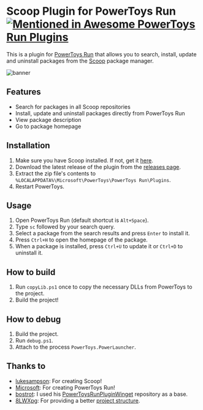 # Scoop Plugin for PowerToys Run [![Mentioned in Awesome PowerToys Run Plugins](https://awesome.re/mentioned-badge.svg)](https://github.com/hlaueriksson/awesome-powertoys-run-plugins)

This is a plugin for [PowerToys Run](https://github.com/microsoft/PowerToys/wiki/PowerToys-Run-Overview) that allows you to search, install, update and uninstall packages from the [Scoop](https://scoop.sh/) package manager.

![banner](https://github.com/Quriz/PowerToysRunScoop/assets/75581292/4b76a285-aff2-4515-adab-9ed4ab37fa13)

## Features

- Search for packages in all Scoop repositories
- Install, update and uninstall packages directly from PowerToys Run
- View package description
- Go to package homepage

## Installation

1. Make sure you have Scoop installed. If not, get it [here](https://scoop.sh/).
2. Download the latest release of the plugin from the [releases page](https://github.com/Quriz/PowerToysRunScoop/releases/latest).
3. Extract the zip file's contents to `%LOCALAPPDATA%\Microsoft\PowerToys\PowerToys Run\Plugins`.
4. Restart PowerToys.

## Usage

1. Open PowerToys Run (default shortcut is `Alt+Space`).
2. Type `sc` followed by your search query.
3. Select a package from the search results and press `Enter` to install it.
4. Press `Ctrl+H` to open the homepage of the package.
5. When a package is installed, press `Ctrl+U` to update it or `Ctrl+D` to uninstall it.

## How to build

1. Run `copyLib.ps1` once to copy the necessary DLLs from PowerToys to the project.
2. Build the project!

## How to debug

1. Build the project.
2. Run `debug.ps1`.
3. Attach to the process `PowerToys.PowerLauncher`.

## Thanks to

- [lukesampson](https://github.com/lukesampson): For creating Scoop!
- [Microsoft](https://github.com/microsoft): For creating PowerToys Run!
- [bostrot](https://github.com/bostrot): I used his [PowerToysRunPluginWinget](https://github.com/bostrot/PowerToysRunPluginWinget/tree/main) repository as a base.
- [8LWXpg](https://github.com/8LWXpg): For providing a better [project structure](https://github.com/8LWXpg/PowerToysRun-PluginTemplate).
